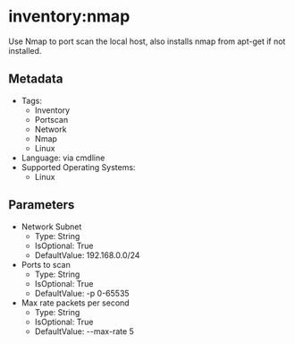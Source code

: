 <!-- region Generated -->
# inventory:nmap

Use Nmap to port scan the local host, also installs nmap from apt-get if not installed.

## Metadata

- Tags:
  - Inventory
  - Portscan
  - Network
  - Nmap
  - Linux
- Language: via cmdline
- Supported Operating Systems:
  - Linux

## Parameters

- Network Subnet
  - Type: String
  - IsOptional: True
  - DefaultValue: 192.168.0.0/24
- Ports to scan
  - Type: String
  - IsOptional: True
  - DefaultValue: -p 0-65535
- Max rate packets per second
  - Type: String
  - IsOptional: True
  - DefaultValue: --max-rate 5
<!-- endregion -->

